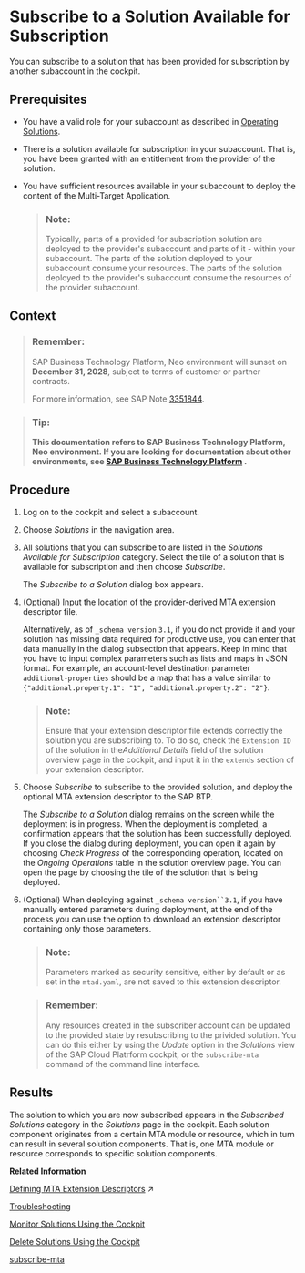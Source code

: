 <!-- loiobd7602e168604227a0d890c108395da3 -->

# Subscribe to a Solution Available for Subscription

You can subscribe to a solution that has been provided for subscription by another subaccount in the cockpit.



## Prerequisites

-   You have a valid role for your subaccount as described in [Operating Solutions](operating-solutions-2abf7d4.md).
-   There is a solution available for subscription in your subaccount. That is, you have been granted with an entitlement from the provider of the solution.
-   You have sufficient resources available in your subaccount to deploy the content of the Multi-Target Application.

    > ### Note:  
    > Typically, parts of a provided for subscription solution are deployed to the provider's subaccount and parts of it - within your subaccount. The parts of the solution deployed to your subaccount consume your resources. The parts of the solution deployed to the provider's subaccount consume the resources of the provider subaccount.




## Context

> ### Remember:  
> SAP Business Technology Platform, Neo environment will sunset on **December 31, 2028**, subject to terms of customer or partner contracts.
> 
> For more information, see SAP Note [3351844](https://me.sap.com/notes/3351844).

> ### Tip:  
> **This documentation refers to SAP Business Technology Platform, Neo environment. If you are looking for documentation about other environments, see [SAP Business Technology Platform](https://help.sap.com/docs/btp/sap-business-technology-platform/sap-business-technology-platform?version=Cloud) .**



<a name="loiobd7602e168604227a0d890c108395da3__steps_x1w_zlz_sy"/>

## Procedure

1.  Log on to the cockpit and select a subaccount.

2.  Choose *Solutions* in the navigation area.

3.  All solutions that you can subscribe to are listed in the *Solutions Available for Subscription* category. Select the tile of a solution that is available for subscription and then choose *Subscribe*.

    The *Subscribe to a Solution* dialog box appears.

4.  \(Optional\) Input the location of the provider-derived MTA extension descriptor file.

    Alternatively, as of `_schema version` `3.1`, if you do not provide it and your solution has missing data required for productive use, you can enter that data manually in the dialog subsection that appears. Keep in mind that you have to input complex parameters such as lists and maps in JSON format. For example, an account-level destination parameter `additional-properties` should be a map that has a value similar to `{"additional.property.1": "1", "additional.property.2": "2"}`.

    > ### Note:  
    > Ensure that your extension descriptor file extends correctly the solution you are subscribing to. To do so, check the `Extension ID` of the solution in the*Additional Details* field of the solution overview page in the cockpit, and input it in the `extends` section of your extension descriptor.

5.  Choose *Subscribe* to subscribe to the provided solution, and deploy the optional MTA extension descriptor to the SAP BTP.

    The *Subscribe to a Solution* dialog remains on the screen while the deployment is in progress. When the deployment is completed, a confirmation appears that the solution has been successfully deployed. If you close the dialog during deployment, you can open it again by choosing *Check Progress* of the corresponding operation, located on the *Ongoing Operations* table in the solution overview page. You can open the page by choosing the tile of the solution that is being deployed.

6.  \(Optional\) When deploying against `_schema version``3.1`, if you have manually entered parameters during deployment, at the end of the process you can use the option to download an extension descriptor containing only those parameters.

    > ### Note:  
    > Parameters marked as security sensitive, either by default or as set in the `mtad.yaml`, are not saved to this extension descriptor.

    > ### Remember:  
    > Any resources created in the subscriber account can be updated to the provided state by resubscribing to the privided solution. You can do this either by using the *Update* option in the *Solutions* view of the SAP Cloud Platrform cockpit, or the `subscribe-mta` command of the command line interface.




## Results

The solution to which you are now subscribed appears in the *Subscribed Solutions* category in the *Solutions* page in the cockpit. Each solution component originates from a certain MTA module or resource, which in turn can result in several solution components. That is, one MTA module or resource corresponds to specific solution components.

**Related Information**  


[Defining MTA Extension Descriptors](https://help.sap.com/viewer/65de2977205c403bbc107264b8eccf4b/Cloud/en-US/50df803465324d36851c79fd07e8972c.html "") :arrow_upper_right:

[Troubleshooting](troubleshooting-b3f6b49.md "")

[Monitor Solutions Using the Cockpit](monitor-solutions-using-the-cockpit-5d5debc.md "When deployed to your SAP BTP subaccount, a solution consists of various solution components. Each solution component originates from a certain MTA module that in turn can result in several solution components. That is, one MTA module corresponds to given solution components.")

[Delete Solutions Using the Cockpit](delete-solutions-using-the-cockpit-0f1844f.md "Delete a solution from your subaccount following the steps for the corresponding solution types.")

[subscribe-mta](../50-administration-and-ops-neo/subscribe-mta-ea358be.md "This command subscribes the subaccount of the consumer to a Multitarget Application (MTA), which is available for subscription.")

